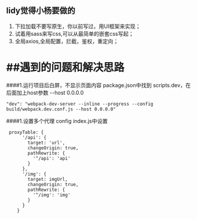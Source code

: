 ## lidy觉得小杨要做的
1. 下拉加载不要写原生，你以前写过，用UI框架来实现；
2. 试着用sass来写css,可以从最简单的嵌套css写起；
3. 全局axios,全局配置，拦截，鉴权，重定向；




##遇到的问题和解决思路
==========================
####1.运行项目后白屏，不显示页面内容
package.json中找到 scripts.dev，在后面加上host参数 --host 0.0.0.0
```
"dev": "webpack-dev-server --inline --progress --config build/webpack.dev.conf.js --host 0.0.0.0"
```
####1.设置多个代理
config index.js中设置
```
 proxyTable: {
      '/api': {
        target: 'url',
        changeOrigin: true,
        pathRewrite: {
          '^/api': 'api'
        }
      },
      '/img': {
        target: imgUrl,
        changeOrigin: true,
        pathRewrite: {
          '^/img': 'img'
        }
      }
    }
```
